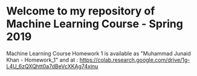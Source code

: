 # Welcome to my repository of Machine Learning Course - Spring 2019
Machine Learning Course
Homework 1 is available as "Muhammad Junaid Khan - Homework_1" and at : https://colab.research.google.com/drive/1g-L4U_6zQXQhtt0a7dBeVcXKAg74xinu
